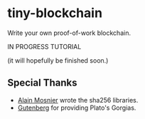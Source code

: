 # tiny-blockchain
Write your own proof-of-work blockchain.

IN PROGRESS TUTORIAL

(it will hopefully be finished soon.)

## Special Thanks

- [Alain Mosnier](https://github.com/amosnier/sha-2) wrote the sha256 libraries.
- [Gutenberg](https://www.gutenberg.org/ebooks/1672) for providing Plato's Gorgias.

